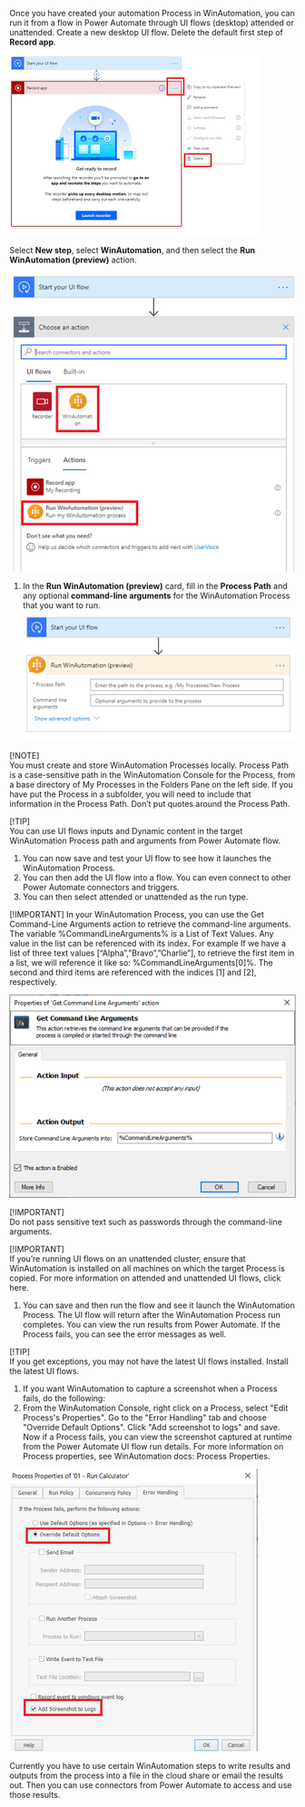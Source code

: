 Once you have created your automation Process in WinAutomation, you can run it from a flow in Power Automate through UI flows (desktop) attended or unattended. 
Create a new desktop UI flow. Delete the default first step of **Record app**.

![Record app first step deletion](..\media\Record-app-first-step-deletion.png)

Select **New step**, select **WinAutomation**, and then select the **Run WinAutomation (preview)** action.

![choose an action select WinAutomation](..\media\choose-an-action-select-WinAutomation.png)

1.	In the **Run WinAutomation (preview)** card, fill in the **Process Path** and any optional **command-line arguments** for the WinAutomation Process that you want to run.
![configure WinAutomation action](..\media\configure-WinAutomation-action.png)

[!NOTE]  
You must create and store WinAutomation Processes locally. Process Path is a case-sensitive path in the WinAutomation Console for the Process, from a base directory of My Processes in the Folders Pane on the left side. If you have put the Process in a subfolder, you will need to include that information in the Process Path. Don’t put quotes around the Process Path.

[!TIP]  
You can use UI flows inputs and Dynamic content in the target WinAutomation Process path and arguments from Power Automate flow.
  1. You can now save and test your UI flow to see how it launches the WinAutomation Process.
  1. You can then add the UI flow into a flow. You can even connect to other Power Automate connectors and triggers.
  1. You can then select attended or unattended as the run type.
 
[!IMPORTANT]
In your WinAutomation Process, you can use the Get Command-Line Arguments action to retrieve the command-line arguments. The variable %CommandLineArguments% is a List of Text Values. Any value in the list can be referenced with its index. For example If we have a list of three text values [“Alpha”,”Bravo”,”Charlie”], to retrieve the first item in a list, we will reference it like so: %CommandLineArguments[0]%. The second and third items are referenced with the indices [1] and [2], respectively.

![Get Command Line Arguments action properties](..\media\Get-Command-Line-Arguments-action-properties.png)

[!IMPORTANT]  
Do not pass sensitive text such as passwords through the command-line arguments.

[!IMPORTANT]  
If you’re running UI flows on an unattended cluster, ensure that WinAutomation is installed on all machines on which the target Process is copied. For more information on attended and unattended UI flows, click here.
1. You can save and then run the flow and see it launch the WinAutomation Process. The UI flow will return after the WinAutomation Process run completes. You can view the run results from Power Automate. If the Process fails, you can see the error messages as well.

[!TIP]  
If you get exceptions, you may not have the latest UI flows installed. Install the latest UI flows.

1. If you want WinAutomation to capture a screenshot when a Process fails, do the following:
1. From the WinAutomation Console, right click on a Process, select "Edit Process's Properties". Go to the "Error Handling" tab and choose "Override Default Options". Click "Add screenshot to logs" and save. Now if a Process fails, you can view the screenshot captured at runtime from the Power Automate UI flow run details. For more information on Process properties, see WinAutomation docs: Process Properties.

![WinAutomation process properties error handling tab](..\media\WinAutomation-process-properties-error-handling-tab.png)

Currently you have to use certain WinAutomation steps to write results and outputs from the process into a file in the cloud share or email the results out. Then you can use connectors from Power Automate to access and use those results.